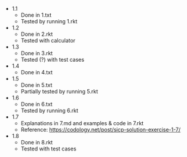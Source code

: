 - 1.1
  - Done in 1.txt
  - Tested by running 1.rkt
- 1.2
  - Done in 2.rkt
  - Tested with calculator
- 1.3 
  - Done in 3.rkt
  - Tested (?) with test cases
- 1.4 
  - Done in 4.txt
- 1.5
  - Done in 5.txt
  - Partially tested by running 5.rkt
- 1.6 
  - Done in 6.txt
  - Tested by running 6.rkt
- 1.7
  - Explanations in 7.md and examples & code in 7.rkt
  - Reference: https://codology.net/post/sicp-solution-exercise-1-7/ 
- 1.8
  - Done in 8.rkt
  - Tested with test cases